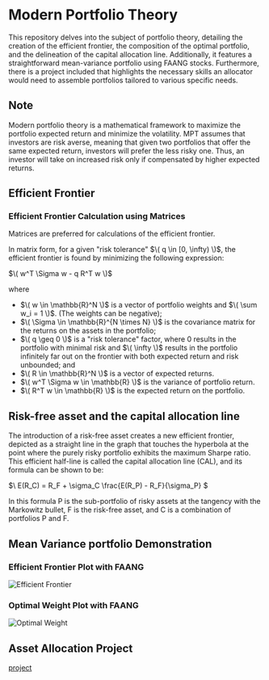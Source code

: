 # Modern Portfolio Theory

This repository delves into the subject of portfolio theory, detailing the creation of the efficient frontier, the composition of the optimal portfolio, and the delineation of the capital allocation line. Additionally, it features a straightforward mean-variance portfolio using FAANG stocks. Furthermore, there is a project included that highlights the necessary skills an allocator would need to assemble portfolios tailored to various specific needs.

## Note

Modern portfolio theory is a mathematical framework to maximize the portfolio expected return and minimize the volatility. MPT assumes that investors are risk averse, meaning that given two portfolios that offer the same expected return, investors will prefer the less risky one. Thus, an investor will take on increased risk only if compensated by higher expected returns.

## Efficient Frontier

### Efficient Frontier Calculation using Matrices

Matrices are preferred for calculations of the efficient frontier.

In matrix form, for a given "risk tolerance" $\( q \in [0, \infty) \)$, the efficient frontier is found by minimizing the following expression:

$\( w^T \Sigma w - q R^T w \)$

where

- $\( w \in \mathbb{R}^N \)$ is a vector of portfolio weights and $\( \sum w_i = 1 \)$. (The weights can be negative);
- $\( \Sigma \in \mathbb{R}^{N \times N} \)$ is the covariance matrix for the returns on the assets in the portfolio;
- $\( q \geq 0 \)$ is a "risk tolerance" factor, where 0 results in the portfolio with minimal risk and $\( \infty \)$ results in the portfolio infinitely far out on the frontier with both expected return and risk unbounded; and
- $\( R \in \mathbb{R}^N \)$ is a vector of expected returns.
- $\( w^T \Sigma w \in \mathbb{R} \)$ is the variance of portfolio return.
- $\( R^T w \in \mathbb{R} \)$ is the expected return on the portfolio.

## Risk-free asset and the capital allocation line

The introduction of a risk-free asset creates a new efficient frontier, depicted as a straight line in the graph that touches the hyperbola at the point where the purely risky portfolio exhibits the maximum Sharpe ratio. This efficient half-line is called the capital allocation line (CAL), and its formula can be shown to be:

$\ E(R_C) = R_F + \sigma_C \frac{E(R_P) - R_F}{\sigma_P} \$

In this formula P is the sub-portfolio of risky assets at the tangency with the Markowitz bullet, F is the risk-free asset, and C is a combination of portfolios P and F.

## Mean Variance portfolio Demonstration

### Efficient Frontier Plot with FAANG
![Efficient Frontier](https://github.com/tonghuang-uw/Quant_Finance/assets/62912258/fd373bee-c11f-407c-b723-cc3a961cae6e)

### Optimal Weight Plot with FAANG
![Optimal Weight](https://github.com/tonghuang-uw/Quant_Finance/assets/62912258/e8d378b7-e685-4638-a165-451e35ed221a)

## Asset Allocation Project

[project](Asset_Allocation_Project/README.md)


